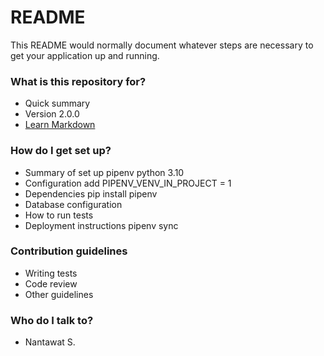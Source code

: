 # README #

This README would normally document whatever steps are necessary to get your application up and running.

### What is this repository for? ###

* Quick summary
* Version
	2.0.0
* [Learn Markdown](https://bitbucket.org/tutorials/markdowndemo)

### How do I get set up? ###

* Summary of set up
	pipenv
	python 3.10
* Configuration
	add PIPENV_VENV_IN_PROJECT = 1
* Dependencies
	pip install pipenv
* Database configuration
* How to run tests
* Deployment instructions
	pipenv sync

### Contribution guidelines ###

* Writing tests
* Code review 
* Other guidelines

### Who do I talk to? ###

* Nantawat S.